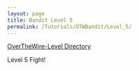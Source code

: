 ```yaml
---
layout: page
title: Bandit Level 5
permalink: /Tutorials/OTWBandit/Level_5/
---
```

[OverTheWire-Level Directory](https://zacvr.github.io/Tutorials/OTWBandit/)

Level 5 Fight!
